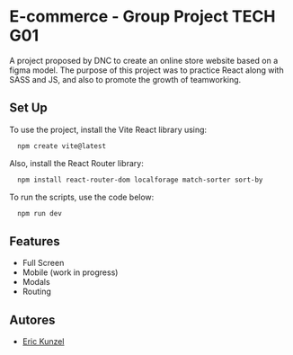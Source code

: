 # E-commerce - Group Project TECH G01

A project proposed by DNC to create an online store website based on a figma model.
The purpose of this project was to practice React along with SASS and JS, and also to promote the growth of teamworking.


## Set Up

To use the project, install the Vite React library using:

```bash
  npm create vite@latest
```
    
Also, install the React Router library:
```bash
  npm install react-router-dom localforage match-sorter sort-by
```
To run the scripts, use the code below:
```bash
  npm run dev
```
## Features

- Full Screen
- Mobile (work in progress)
- Modals
- Routing


## Autores

- [Eric Kunzel](https://www.github.com/kunzeleric)

